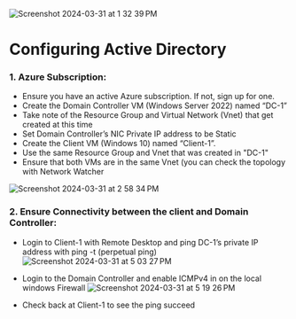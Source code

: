 ![Screenshot 2024-03-31 at 1 32 39 PM](https://github.com/G-Code6/Configuring-Active-Directory./assets/163748328/9eba4a1a-b462-40f2-9425-4ab924743cb6)

# Configuring Active Directory



<h3>1. Azure Subscription:</h3> 

- Ensure you have an active Azure subscription. If not, sign up for one.
- Create the Domain Controller VM (Windows Server 2022) named “DC-1”
-  Take note of the Resource Group and Virtual Network (Vnet) that get created at this time
- Set Domain Controller’s NIC Private IP address to be Static
- Create the Client VM (Windows 10) named “Client-1”. 
- Use the same Resource Group and Vnet that was created in "DC-1"
- Ensure that both VMs are in the same Vnet (you can check the topology with Network Watcher

![Screenshot 2024-03-31 at 2 58 34 PM](https://github.com/G-Code6/Configuring-Active-Directory./assets/163748328/0cf44a08-a730-420b-a592-d4ee5a7b9265)

<h3>2. Ensure Connectivity between the client and Domain Controller:</h3>

- Login to Client-1 with Remote Desktop and ping DC-1’s private IP address with ping -t <ip address> (perpetual ping)
![Screenshot 2024-03-31 at 5 03 27 PM](https://github.com/G-Code6/Configuring-Active-Directory./assets/163748328/a399f013-2f29-4fa0-b4aa-6e7bce343f42)


- Login to the Domain Controller and enable ICMPv4 in on the local windows Firewall
![Screenshot 2024-03-31 at 5 19 26 PM](https://github.com/G-Code6/Configuring-Active-Directory./assets/163748328/ed4301a6-9dee-4a5a-b334-613363b7a102)

- Check back at Client-1 to see the ping succeed

